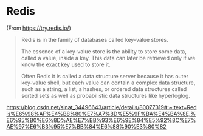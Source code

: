 # Redis

(From https://try.redis.io/)

> Redis is in the family of databases called key-value stores.
>
> The essence of a key-value store is the ability to store some data, called a value, inside a key. This data can later be retrieved only if we know the exact key used to store it.
> 
> Often Redis it is called a data structure server because it has outer key-value shell, but each value can contain a complex data structure, such as a string, a list, a hashes, or ordered data structures called sorted sets as well as probabilistic data structures like hyperloglog.

https://blog.csdn.net/sinat_34496643/article/details/80077319#:~:text=Redis%E6%98%AF%E4%B8%80%E7%A7%8D%E5%9F%BA%E4%BA%8E,%E6%95%B0%E6%8D%AE%E7%BB%93%E6%9E%84%E5%92%8C%E7%AE%97%E6%B3%95%E7%BB%84%E6%88%90%E3%80%82